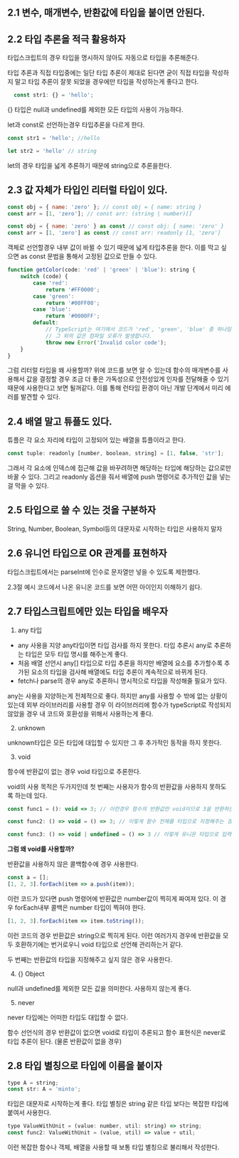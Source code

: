 ## 2.1 변수, 매개변수, 반환값에 타입을 붙이면 안된다.

## 2.2 타입 추론을 적극 활용하자

타입스크립트의 경우 타입을 명시하지 않아도 자동으로 타입을 추론해준다. 

타입 추론과 직접 타입중에는 일단 타입 추론이 제대로 된다면 굳이 직접 타입을 작성하지 말고 타입 추론이 잘못 되었을 경우에만 타입을 작성하는게 좋다고 한다. 

```js
  const str1: {} = 'hello';
```

{} 타입은 null과 undefined를 제외한 모든 타입의 사용이 가능하다.

let과 const로 선언하는경우 타입추론을 다르게 한다. 

```js
const str1 = 'hello'; //hello

let str2 = 'hello' // string 
```

let의 경우 타입을 넓게 추론하기 때문에 string으로 추론을한다.

## 2.3 값 자체가 타입인 리터럴 타입이 있다.

```js
const obj = { name: 'zero' }; // const obj = { name: string }
const arr = [1, 'zero']; // const arr: (string | number)[]

const obj = { name: 'zero' } as const // const obj: { name: 'zero' }
const arr = [1, 'zero'] as const // const arr: readonly [1, 'zero'] 
```

객체로 선언할경우 내부 값이 바뀔 수 있기 때문에 넓게 타입추론을 한다.
이를 막고 싶으면 as const 문법을 통해서 고정된 값으로 만들 수 있다. 

```js
function getColor(code: 'red' | 'green' | 'blue'): string {
    switch (code) {
        case 'red':
            return '#FF0000';
        case 'green':
            return '#00FF00';
        case 'blue':
            return '#0000FF';
        default:
            // TypeScript는 여기에서 코드가 'red', 'green', 'blue' 중 하나임을 인식합니다.
            // 그 외의 값은 컴파일 오류가 발생합니다.
            throw new Error('Invalid color code');
    }
}
```

그럼 리터럴 타입을 왜 사용할까? 
위에 코드를 보면 알 수 있는데 함수의 매개변수를 사용해서 값을 결정할 경우 조금 더 좋은 가독성으로 안전성있게 인자를 전달해줄 수 있기 때문에 사용한다고 보면 될꺼같다.
이를 통해 런타임 환경이 아닌 개발 단계에서 미리 에러를 발견할 수 있다.


## 2.4 배열 말고 튜플도 있다.

튜플은 각 요소 자리에 타입이 고정되어 있는 배열을 튜플이라고 한다.

```js
const tuple: readonly [number, boolean, string] = [1, false, 'str'];
```

그래서 각 요소에 인덱스에 접근해 값을 바꾸려하면 해당하는 타입에 해당하는 값으로만 바꿀 수 있다.
그리고 readonly 옵션을 줘서 배열에 push 명령어로 추가적인 값을 넣는걸 막을 수 있다.

## 2.5 타입으로 쓸 수 있는 것을 구분하자

String, Number, Boolean, Symbol등의 대문자로 시작하는 타입은 사용하지 말자

## 2.6 유니언 타입으로 OR 관계를 표현하자

타입스크립트에서는 parseInt에 인수로 문자열만 넣을 수 있도록 제한했다.

2.3절 예시 코드에서 나온 유니온 코드를 보면 어떤 아이인지 이해하기 쉽다.

## 2.7 타입스크립트에만 있는 타입을 배우자


1. any 타입 
  - any 사용을 지양 any타입이면 타입 검사를 하지 못한다.
  타입 추론시 any로 추론하는 타입은 모두 타입 명시를 해주는게 좋다.
  - 처음 배열 선언시 any[] 타입으로 타입 추론을 하지만 배열에 요소를 추가할수록 추가된 요소의 타입을 검사해 배열에도 타입 추론이 계속적으로 바뀌게 된다.
  - fetch나 parse의 경우 any로 추론하니 명시적으로 타입을 작성해줄 필요가 있다.

  any는 사용을 지양하는게 전체적으로 좋다. 하지만 any를 사용할 수 밖에 없는 상황이 있는데 외부 라이브러리를 사용할 경우 이 라이브러리에 함수가 typeScript로 작성되지 않았을 경우 내 코드와 호환성을 위해서 사용하는게 좋다. 


2. unknown

unknown타입은 모든 타입에 대입할 수 있지만 그 후 추가적인 동작을 하지 못한다. 

3. void

함수에 반환값이 없는 경우 void 타입으로 추론한다.

void의 사용 목적은 두가지인데 첫 번째는 사용자가 함수의 반환값을 사용하지 못하도록 하는데 있다.

```js
const func1 = (): void => 3; // 이런경우 함수의 반환값만 void이므로 3을 반환하는 경우 에러가 발생한다.

const func2: () => void = () => 3; // 이렇게 함수 전체를 타입으로 지정해주는 경우 에러는 발생하지 않는다.

const func3: () => void | undefined = () => 3 // 이렇게 유니온 타입으로 입력을 하면 전체 함수가 타입이여도 에러가 발생한다.
```

<strong>그럼 왜 void를 사용할까? </strong>

반환값을 사용하지 않은 콜백함수에 경우 사용한다.

```js
const a = [];
[1, 2, 3].forEach(item => a.push(item));
```

이런 코드가 있다면 push 명령어에 반환값은 number값이 찍히게 짜여져 있다. 이 경우 forEach내부 콜백은 number 타입이 찍혀야 한다.

```js
[1, 2, 3].forEach(item => item.toString());
```

이런 코드의 경우 반환값은 string으로 찍히게 된다. 이런 여러가지 경우에 반환값을 모두 호환하기에는 번거로우니 void 타입으로 선언해 관리하는거 같다.


두 번째는 반환값의 타입을 지정해주고 싶지 않은 경우 사용한다.

4. {} Object

null과 undefined를 제외한 모든 값을 의미한다.
사용하지 않는게 좋다.

5. never

never 타입에는 어떠한 타입도 대입할 수 없다.

함수 선언식의 경우 반환값이 없으면 void로 타입이 추론되고 함수 표현식은 never로 타입 추론이 된다. (물론 반환값이 없을 경우) 

## 2.8 타입 별칭으로 타입에 이름을 붙이자

```js
type A = string;
const str: A = 'minto';
```

타입은 대문자로 시작하는게 좋다.
타입 별칭은 string 같은 타입 보다는 복잡한 타입에 붙여서 사용한다.

```js
type ValueWithUnit = (value: number, util: string) => string;
const func2: ValueWithUnit = (value, util) => value + util;
```

이런 복잡한 함수나 객체, 배열을 사용할 때 보통 타입 별칭으로 불리해서 작성한다.